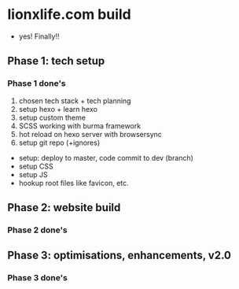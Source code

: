# lionxlife.com build
* yes! Finally!!


## Phase 1: tech setup
### Phase 1 done's
1. chosen tech stack + tech planning
2. setup hexo + learn hexo
3. setup custom theme
4. SCSS working with burma framework
5. hot reload on hexo server with browsersync
6. setup git repo (+ignores)


* setup: deploy to master, code commit to dev (branch)
* setup CSS
* setup JS
* hookup root files like favicon, etc.



## Phase 2: website build
### Phase 2 done's



## Phase 3: optimisations, enhancements, v2.0
### Phase 3 done's
